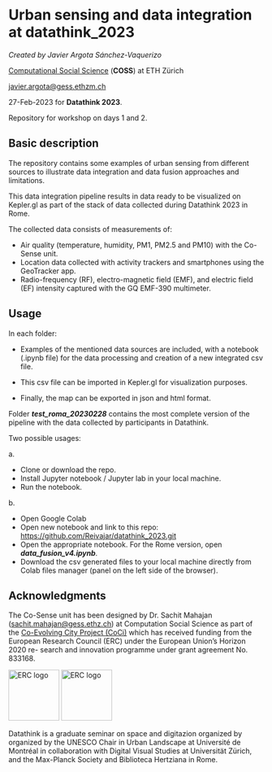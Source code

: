 # Urban sensing and data integration at datathink_2023
*Created by Javier Argota Sánchez-Vaquerizo*

[Computational Social Science](https://coss.ethz.ch/) (**COSS**) at ETH Zürich

javier.argota@gess.ethzm.ch

27-Feb-2023 for **Datathink 2023**.

Repository for workshop on days 1 and 2.

## Basic description

The repository contains some examples of urban sensing from different sources to illustrate data integration and data fusion approaches and limitations. 

This data integration pipeline results in data ready to be visualized on Kepler.gl as part of the stack of data collected during Datathink 2023 in Rome. 

The collected data consists of measurements of:
- Air quality (temperature, humidity, PM1, PM2.5 and PM10) with the Co-Sense unit.
- Location data collected with activity trackers and smartphones using the GeoTracker app.
- Radio-frequency (RF), electro-magnetic field (EMF), and electric field (EF) intensity captured with the GQ EMF-390 multimeter.

## Usage

In each folder:
- Examples of the mentioned data sources are included, with a notebook (.ipynb file) for the data processing and creation of a new integrated csv file.

- This csv file can be imported in Kepler.gl for visualization purposes.

- Finally, the map can be exported in json and html format.

Folder ***test_roma_20230228*** contains the most complete version of the pipeline with the data collected by participants in Datathink.

Two possible usages:

a.

- Clone or download the repo.
- Install Jupyter notebook / Jupyter lab in your local machine.
- Run the notebook.

b.

- Open Google Colab
- Open new notebook and link to this repo: https://github.com/Reivajar/datathink_2023.git
- Open the appropriate notebook. For the Rome version, open ***data_fusion_v4.ipynb***.
- Download the csv generated files to your local machine directly from Colab files manager (panel on the left side of the browser).


## Acknowledgments

The Co-Sense unit has been designed by Dr. Sachit Mahajan (sachit.mahajan@gess.ethz.ch) at Computation Social Science as part of the [Co-Evolving City Project (CoCi)](https://coss.ethz.ch/research/CoCi.html) which has received funding from the European Research Council (ERC) under the European Union’s Horizon 2020 re- search and innovation programme under grant agreement No. 833168.

<img src="https://coss.ethz.ch/research/CoCi/_jcr_content/par/twocolumn_561788407/par_left/fullwidthimage/image.imageformat.lightbox.1590428751.png" alt="ERC logo" style="height: 100px;"/>
<img src="https://erc.europa.eu/sites/default/files/LOGO_ERC-FLAG_EU_.jpg" alt="ERC logo" style="height: 100px;"/>


Datathink is a graduate seminar on space and digitazion organized by organized by the UNESCO Chair in Urban Landscape at Université de Montréal in collaboration with Digital Visual Studies at Universität Zürich, and the Max-Planck Society and Biblioteca Hertziana in Rome.
